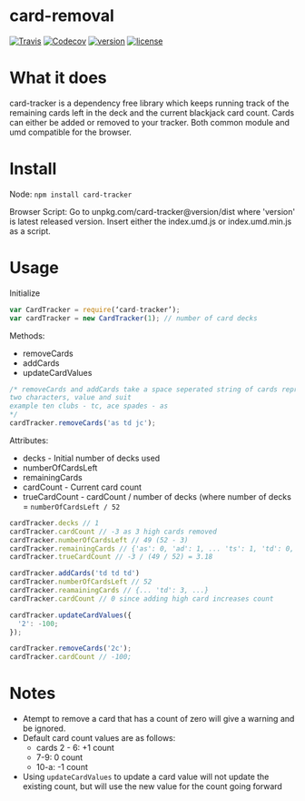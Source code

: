# card-removal

[![Travis](https://img.shields.io/travis/paulchino/card-removal.svg?style=flat-square)](https://img.shields.io/travis/paulchino/card-removal.svg?style=flat-square)
[![Codecov](https://img.shields.io/codecov/c/github/paulchino/card-removal.svg?style=flat-square)](https://codecov.io/github/paulchino/card-removal)
[![version](https://img.shields.io/npm/v/card-tracker.svg?style=flat-square)](https://www.npmjs.com/package/card-tracker)
[![license](https://img.shields.io/github/license/mashape/apistatus.svg?style=flat-square)](http://opensource.org/licenses/MIT)

# What it does
card-tracker is a dependency free library which keeps running track of the remaining cards left in the deck and the current blackjack card count. Cards can either be added or removed to your tracker. Both common module and umd compatible for the browser.

# Install
Node:
`npm install card-tracker`

Browser Script:
Go to unpkg.com/card-tracker@version/dist where 'version' is latest released version. 
Insert either the index.umd.js or index.umd.min.js as a script.

# Usage
Initialize
```js
var CardTracker = require(‘card-tracker’);
var cardTracker = new CardTracker(1); // number of card decks
```
Methods:
* removeCards
* addCards
* updateCardValues

```js
/* removeCards and addCards take a space seperated string of cards represented by 
two characters, value and suit
example ten clubs - tc, ace spades - as
*/
cardTracker.removeCards('as td jc');
```
Attributes:
* decks - Initial number of decks used 
* numberOfCardsLeft
* remainingCards
* cardCount - Current card count
* trueCardCount - cardCount / number of decks (where number of decks = `numberOfCardsLeft / 52`
```js
cardTracker.decks // 1
cardTracker.cardCount // -3 as 3 high cards removed
cardTracker.numberOfCardsLeft // 49 (52 - 3)
cardTracker.remainingCards // {'as': 0, 'ad': 1, ... 'ts': 1, 'td': 0, ... 'jc': 0}
cardTracker.trueCardCount // -3 / (49 / 52) = 3.18

cardTracker.addCards('td td td')
cardTracker.numberOfCardsLeft // 52
cardTracker.reamainingCards // {... 'td': 3, ...}
cardTracker.cardCount // 0 since adding high card increases count

cardTracker.updateCardValues({
  '2': -100;
});

cardTracker.removeCards('2c');
cardTracker.cardCount // -100;
```

# Notes
* Atempt to remove a card that has a count of zero will give a warning and be ignored.
* Default card count values are as follows:
  - cards 2 - 6: +1 count
  - 7-9: 0 count
  - 10-a: -1 count
* Using `updateCardValues` to update a card value will not update the existing count, but will use the new value for the count going forward



